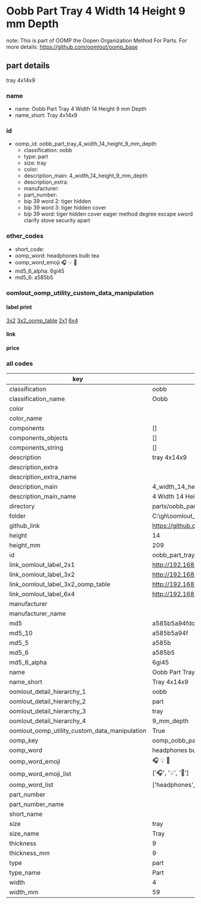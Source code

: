 # Oobb Part Tray 4 Width 14 Height 9 mm Depth  

note: This is part of OOMP the Oopen Organization Method For Parts. For more details: https://github.com/oomlout/oomp_base

##  part details
  



tray 4x14x9



### name
* name: Oobb Part Tray 4 Width 14 Height 9 mm Depth
* name_short: Tray 4x14x9 
### id
* oomp_id: oobb_part_tray_4_width_14_height_9_mm_depth
  * classification: oobb
  * type: part
  * size: tray
  * color: 
  * description_main: 4_width_14_height_9_mm_depth
  * description_extra: 
  * manufacturer: 
  * part_number: 
  * bip 39 word 2: tiger hidden
  * bip 39 word 3: tiger hidden cover
  * bip 39 word: tiger hidden cover eager method degree escape sword clarify stove security apart

### other_codes
* short_code: 
* oomp_word: headphones bulb tea
* oomp_word_emoji :headphones: :bulb: :tea:
* md5_6_alpha: 6gi45
* md5_6: a585b5






### oomlout_oomp_utility_custom_data_manipulation
#### label print
[3x2](http://192.168.1.245:1112/?label=oomp%206gi45)
[3x2_oomp_table](http://192.168.1.108:1112/?label=oomp%206gi45)
[2x1](http://192.168.1.242:1112/?label=oomp%206gi45)
[6x4](http://192.168.1.55:1112/?label=oomp%206gi45)    

#### link

                              

#### price







### all codes 
| key | value |  
| --- | --- |  
| classification | oobb |  
| classification_name | Oobb |  
| color |  |  
| color_name |  |  
| components | [] |  
| components_objects | [] |  
| components_string | [] |  
| description | tray 4x14x9 |  
| description_extra |  |  
| description_extra_name |  |  
| description_main | 4_width_14_height_9_mm_depth |  
| description_main_name | 4 Width 14 Height 9 mm Depth |  
| directory | parts/oobb_part_tray_4_width_14_height_9_mm_depth |  
| folder | C:\gh\oomlout_oobb_version_4_generated_parts\parts\oobb_part_tray_4_width_14_height_9_mm_depth |  
| github_link | https://github.com/oomlout/oomlout_oomp_part_src/tree/main/parts/oobb_part_tray_4_width_14_height_9_mm_depth |  
| height | 14 |  
| height_mm | 209 |  
| id | oobb_part_tray_4_width_14_height_9_mm_depth |  
| link_oomlout_label_2x1 | http://192.168.1.242:1112/?label=oomp%206gi45 |  
| link_oomlout_label_3x2 | http://192.168.1.245:1112/?label=oomp%206gi45 |  
| link_oomlout_label_3x2_oomp_table | http://192.168.1.108:1112/?label=oomp%206gi45 |  
| link_oomlout_label_6x4 | http://192.168.1.55:1112/?label=oomp%206gi45 |  
| manufacturer |  |  
| manufacturer_name |  |  
| md5 | a585b5a94fdc49a0e746144e631adf0f |  
| md5_10 | a585b5a94f |  
| md5_5 | a585b |  
| md5_6 | a585b5 |  
| md5_6_alpha | 6gi45 |  
| name | Oobb Part Tray 4 Width 14 Height 9 mm Depth |  
| name_short | Tray 4x14x9  |  
| oomlout_detail_hierarchy_1 | oobb |  
| oomlout_detail_hierarchy_2 | part |  
| oomlout_detail_hierarchy_3 | tray |  
| oomlout_detail_hierarchy_4 | 9_mm_depth |  
| oomlout_oomp_utility_custom_data_manipulation | True |  
| oomp_key | oomp_oobb_part_tray_4_width_14_height_9_mm_depth |  
| oomp_word | headphones bulb tea |  
| oomp_word_emoji | :headphones: :bulb: :tea: |  
| oomp_word_emoji_list | [':headphones:', ':bulb:', ':tea:'] |  
| oomp_word_list | ['headphones', 'bulb', 'tea'] |  
| part_number |  |  
| part_number_name |  |  
| short_name |  |  
| size | tray |  
| size_name | Tray |  
| thickness | 9 |  
| thickness_mm | 9 |  
| type | part |  
| type_name | Part |  
| width | 4 |  
| width_mm | 59 |  
